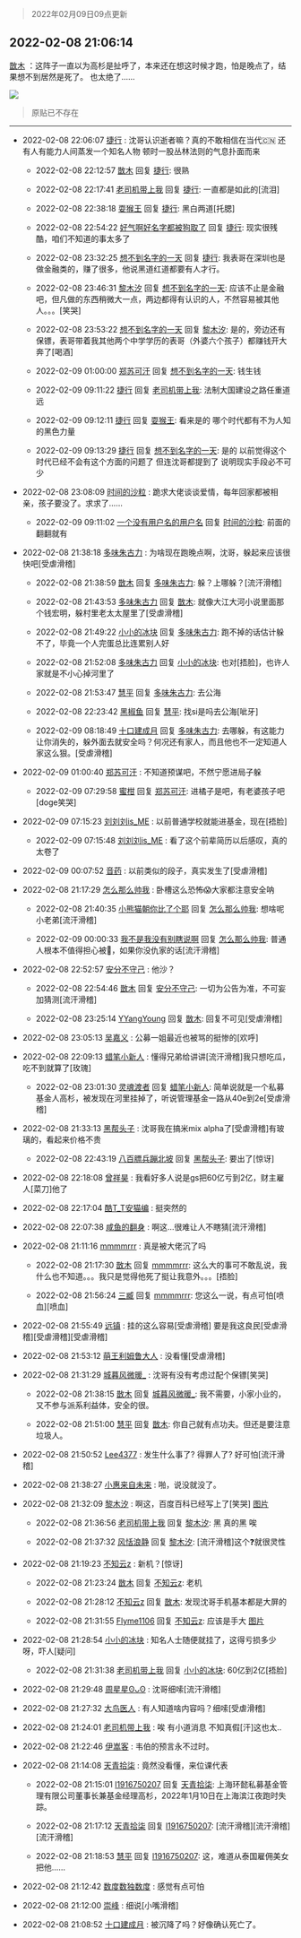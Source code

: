 > 2022年02月09日09点更新
<link rel="stylesheet" href="https://cdn.jsdelivr.net/gh/taotie6/sampleJSON@main/css/photo_show.css">
<meta name="referrer" content="no-referrer" />


 ## 2022-02-08 21:06:14 

 [㪚木](https://www.coolapk.com/feed/33399885?shareKey=ZjMwN2M3NDk2YWM3NjIwMjZiMTE~) ：这阵子一直以为高杉是扯呼了，本来还在想这时候才跑，怕是晚点了，结果想不到居然是死了。
也太绝了…… 

<div class="album">
<img class="img-item" src="http://image.coolapk.com/feed/2019/0414/11/1081091_1555213610_192@320x240.gif" />
</div>

> 原贴已不存在 

 ------- 

- 2022-02-08 22:06:07 [捷行](uid=1629443) : 沈哥认识逝者嘛？真的不敢相信在当代🇨🇳  还有人有能力人间蒸发一个知名人物   顿时一股丛林法则的气息扑面而来 

    - 2022-02-08 22:12:57 [㪚木](uid=1081091) 回复 [捷行](uid=1629443): 很熟 

    - 2022-02-08 22:17:41 [老司机带上我](uid=1912353) 回复 [捷行](uid=1629443): 一直都是如此的[流泪] 

    - 2022-02-08 22:38:18 [耍猴王](uid=2055455) 回复 [捷行](uid=1629443): 黑白两道[托腮] 

    - 2022-02-08 22:54:22 [好气啊好名字都被狗取了](uid=1229616) 回复 [捷行](uid=1629443): 现实很残酷，咱们不知道的事太多了 

    - 2022-02-08 23:32:25 [想不到名字的一天](uid=3534257) 回复 [捷行](uid=1629443): 我表哥在深圳也是做金融类的，赚了很多，他说黑道红道都要有人才行。 

    - 2022-02-08 23:46:31 [黎木汐](uid=1904864) 回复 [想不到名字的一天](uid=3534257): 应该不止是金融吧，但凡做的东西稍微大一点，两边都得有认识的人，不然容易被其他人。。。[笑哭] 

    - 2022-02-08 23:53:22 [想不到名字的一天](uid=3534257) 回复 [黎木汐](uid=1904864): 是的，旁边还有保镖，表哥带着我其他两个中学学历的表哥（外婆六个孩子）都赚钱开大奔了[喝酒] 

    - 2022-02-09 01:00:00 [郑苏可汗](uid=678781) 回复 [想不到名字的一天](uid=3534257): 钱生钱 

    - 2022-02-09 09:11:22 [捷行](uid=1629443) 回复 [老司机带上我](uid=1912353): 法制大国建设之路任重道远 

    - 2022-02-09 09:12:11 [捷行](uid=1629443) 回复 [耍猴王](uid=2055455): 看来是的  哪个时代都有不为人知的黑色力量 

    - 2022-02-09 09:13:29 [捷行](uid=1629443) 回复 [想不到名字的一天](uid=3534257): 是的 以前觉得这个时代已经不会有这个方面的问题了   但连沈哥都提到了  说明现实手段必不可少 

- 2022-02-08 23:08:09 [时间的沙粒](uid=1600844) : 跪求大佬谈谈爱情，每年回家都被相亲，孩子要没了。求求了…… 

    - 2022-02-09 09:11:02 [一个没有用户名的用户名](uid=1314924) 回复 [时间的沙粒](uid=1600844): 前面的翻翻就有 

- 2022-02-08 21:38:18 [多味朱古力](uid=1614110) : 为啥现在跑晚点啊，沈哥，躲起来应该很快吧[受虐滑稽] 

    - 2022-02-08 21:38:59 [㪚木](uid=1081091) 回复 [多味朱古力](uid=1614110): 躲？上哪躲？[流汗滑稽] 

    - 2022-02-08 21:43:53 [多味朱古力](uid=1614110) 回复 [㪚木](uid=1081091): 就像大江大河小说里面那个钱宏明，躲村里老太太屋里了[受虐滑稽] 

    - 2022-02-08 21:49:22 [小小的冰块](uid=1699943) 回复 [多味朱古力](uid=1614110): 跑不掉的话估计躲不了，毕竟一个人完蛋总比连累别人好 

    - 2022-02-08 21:52:08 [多味朱古力](uid=1614110) 回复 [小小的冰块](uid=1699943): 也对[捂脸]，也许人家就是不小心掉河里了 

    - 2022-02-08 21:53:47 [慧平](uid=1466942) 回复 [多味朱古力](uid=1614110): 去公海 

    - 2022-02-08 22:23:42 [黑椒鱼](uid=1624691) 回复 [慧平](uid=1466942): 找si是吗去公海[呲牙] 

    - 2022-02-09 08:18:49 [十口建成月](uid=2373056) 回复 [多味朱古力](uid=1614110): 去哪躲，有这能力让你消失的，躲外面去就安全吗？何况还有家人，而且他也不一定知道人家这么狠。[受虐滑稽] 

- 2022-02-09 01:00:40 [郑苏可汗](uid=678781) : 不知道预谋吧，不然宁愿进局子躲 

    - 2022-02-09 07:29:58 [蜜柑](uid=1097842) 回复 [郑苏可汗](uid=678781): 进橘子是吧，有老婆孩子吧[doge笑哭] 

- 2022-02-09 07:15:23 [刘刘刘is_ME](uid=4119920) : 以前普通学校就能进基金，现在[捂脸] 

    - 2022-02-09 07:15:48 [刘刘刘is_ME](uid=4119920) : 看了这个前辈简历以后感叹，真的太卷了 

- 2022-02-09 00:07:52 [音药](uid=1025660) : 以前类似的段子，真实发生了[受虐滑稽] 

- 2022-02-08 21:17:29 [怎么那么帅我](uid=1421130) : 卧槽这么恐怖😱大家都注意安全呐 

    - 2022-02-08 21:40:35 [小熊猫朝你比了个耶](uid=4352062) 回复 [怎么那么帅我](uid=1421130): 想啥呢小老弟[流汗滑稽] 

    - 2022-02-09 00:00:33 [我不是我没有别瞎说啊](uid=2231912) 回复 [怎么那么帅我](uid=1421130): 普通人根本不值得担心被🔪，如果你没仇家的话[流汗滑稽] 

- 2022-02-08 22:52:57 [安分不守己](uid=708582) : 他沙？ 

    - 2022-02-08 22:54:46 [㪚木](uid=1081091) 回复 [安分不守己](uid=708582): 一切为公告为准，不可妄加猜测[流汗滑稽] 

    - 2022-02-08 23:25:14 [YYangYoung](uid=2600073) 回复 [㪚木](uid=1081091): 回复不可见[受虐滑稽] 

- 2022-02-08 23:05:13 [吴嘉义](uid=2877191) : 公募一姐最近也被骂的挺惨的[欢呼] 

- 2022-02-08 22:09:13 [蜡笔小新人](uid=4236945) : 懂得兄弟给讲讲[流汗滑稽]我只想吃瓜，吃不到就算了[玫瑰] 

    - 2022-02-08 23:01:30 [灵魂渡者](uid=520577) 回复 [蜡笔小新人](uid=4236945): 简单说就是一个私募基金人高杉，被发现在河里挂掉了，听说管理基金一路从40e到2e[受虐滑稽] 

- 2022-02-08 21:33:13 [黑帮头子](uid=2838832) : 沈哥我在搞米mix alpha了[受虐滑稽]有玻璃的，看起来价格不贵 

    - 2022-02-08 22:43:19 [八百膘兵蹦北坡](uid=1105274) 回复 [黑帮头子](uid=2838832): 要出了[惊讶] 

- 2022-02-08 22:18:08 [曾祥昊](uid=6695078) : 我看好多人说是gs把60亿亏到2亿，财主雇人[菜刀]他了 

- 2022-02-08 22:17:04 [酷T_T安猫编](uid=3220399) : 挺突然的 

- 2022-02-08 22:07:38 [咸鱼的翻身](uid=3945270) : 啊这…很难让人不瞎猜[流汗滑稽] 

- 2022-02-08 21:11:16 [mmmmrrr](uid=3384805) : 真是被大佬沉了吗 

    - 2022-02-08 21:17:30 [㪚木](uid=1081091) 回复 [mmmmrrr](uid=3384805): 这么大的事可不敢乱说，我什么也不知道。。。我只是觉得他死了挺让我意外。。。[捂脸] 

    - 2022-02-08 21:56:24 [三臧](uid=1176937) 回复 [mmmmrrr](uid=3384805): 您这么一说，有点可怕[喷血][喷血] 

- 2022-02-08 21:55:49 [远镇](uid=1471248) : 挂的这么容易[受虐滑稽]
要是我这良民[受虐滑稽][受虐滑稽][受虐滑稽] 

- 2022-02-08 21:53:12 [萌王利姆鲁大人](uid=4048495) : 没看懂[受虐滑稽] 

- 2022-02-08 21:31:29 [城暮风微暖_](uid=4146611) : 沈哥有没有考虑过配个保镖[笑哭] 

    - 2022-02-08 21:38:15 [㪚木](uid=1081091) 回复 [城暮风微暖_](uid=4146611): 我不需要，小家小业的，又不参与派系利益体，安全的很。 

    - 2022-02-08 21:51:00 [慧平](uid=1466942) 回复 [㪚木](uid=1081091): 你自己就有点功夫。但还是要注意垃圾人。 

- 2022-02-08 21:50:52 [Lee4377](uid=17478447) : 发生什么事了?
得罪人了?
好可怕[流汗滑稽] 

- 2022-02-08 21:38:27 [小惠来自未来](uid=847097) : 啪，说没就没了。 

- 2022-02-08 21:32:09 [黎木汐](uid=1904864) : 啊这，百度百科已经写上了[笑哭] [图片](http://image.coolapk.com/feed/2022/0208/21/1904864_32aadc95_7129_2739_434@1080x2340.jpeg)

    - 2022-02-08 21:36:56 [老司机带上我](uid=1912353) 回复 [黎木汐](uid=1904864): 黑 真的黑 唉 

    - 2022-02-08 21:37:32 [风恬浪静](uid=2415886) 回复 [黎木汐](uid=1904864): [流汗滑稽]这个❓就很灵性 

- 2022-02-08 21:19:23 [不知云z](uid=5657858) : 新机？[惊讶] 

    - 2022-02-08 21:23:24 [㪚木](uid=1081091) 回复 [不知云z](uid=5657858): 老机 

    - 2022-02-08 21:28:12 [不知云z](uid=5657858) 回复 [㪚木](uid=1081091): 发现沈哥手机基本都是大屏的 

    - 2022-02-08 21:31:55 [Flyme1106](uid=742413) 回复 [不知云z](uid=5657858): 应该是手大 [图片](http://image.coolapk.com/feed/2022/0208/21/742413_5dcd418a_7115_3217_723@1080x2340.jpeg)

- 2022-02-08 21:28:54 [小小的冰块](uid=1699943) : 知名人士随便就挂了，这得亏损多少呀，吓人[疑问] 

    - 2022-02-08 21:31:38 [老司机带上我](uid=1912353) 回复 [小小的冰块](uid=1699943): 60亿到2亿[捂脸] 

- 2022-02-08 21:29:48 [周星星ʘᴗʘ](uid=1078199) : 沈哥细嗦[流汗滑稽] 

- 2022-02-08 21:27:32 [大鸟医人](uid=1511304) : 有人知道啥内容吗？细嗦[受虐滑稽] 

- 2022-02-08 21:24:01 [老司机带上我](uid=1912353) : 唉 有小道消息 不知真假[汗]这也太.. 

- 2022-02-08 21:22:46 [伊嵩客](uid=1080769) : 韦伯的预言永不过时。 

- 2022-02-08 21:14:08 [天青拾柒](uid=2874164) : 竟然没看懂，来位课代表 

    - 2022-02-08 21:15:01 [l1916750207](uid=1072890) 回复 [天青拾柒](uid=2874164): 上海环懿私募基金管理有限公司董事长兼基金经理高杉，2022年1月10日在上海滨江夜跑时失踪。 

    - 2022-02-08 21:17:12 [天青拾柒](uid=2874164) 回复 [l1916750207](uid=1072890): [流汗滑稽][流汗滑稽][流汗滑稽] 

    - 2022-02-08 21:18:53 [慧平](uid=1466942) 回复 [l1916750207](uid=1072890): 这，难道从泰国雇佣美女把他…… 

- 2022-02-08 21:12:42 [数度数独数度](uid=1649918) : 感觉有点可怕 

- 2022-02-08 21:12:00 [崇峰](uid=937697) : 细说[小嘴滑稽] 

- 2022-02-08 21:08:52 [十口建成月](uid=2373056) : 被沉降了吗？好像确认死亡了。 

